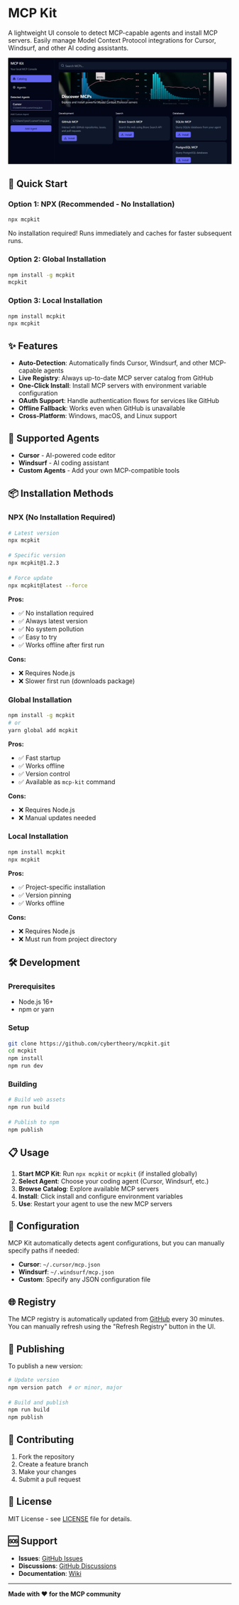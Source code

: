 # MCP Kit

A lightweight UI console to detect MCP-capable agents and install MCP servers. Easily manage Model Context Protocol integrations for Cursor, Windsurf, and other AI coding assistants.

![MCP Kit Screenshot](assets/image.png)

## 🚀 Quick Start

### Option 1: NPX (Recommended - No Installation)
```bash
npx mcpkit
```
No installation required! Runs immediately and caches for faster subsequent runs.

### Option 2: Global Installation
```bash
npm install -g mcpkit
mcpkit
```

### Option 3: Local Installation
```bash
npm install mcpkit
npx mcpkit
```

## ✨ Features

- **Auto-Detection**: Automatically finds Cursor, Windsurf, and other MCP-capable agents
- **Live Registry**: Always up-to-date MCP server catalog from GitHub
- **One-Click Install**: Install MCP servers with environment variable configuration
- **OAuth Support**: Handle authentication flows for services like GitHub
- **Offline Fallback**: Works even when GitHub is unavailable
- **Cross-Platform**: Windows, macOS, and Linux support

## 🎯 Supported Agents

- **Cursor** - AI-powered code editor
- **Windsurf** - AI coding assistant
- **Custom Agents** - Add your own MCP-compatible tools

## 📦 Installation Methods

### NPX (No Installation Required)
```bash
# Latest version
npx mcpkit

# Specific version
npx mcpkit@1.2.3

# Force update
npx mcpkit@latest --force
```

**Pros:**
- ✅ No installation required
- ✅ Always latest version
- ✅ No system pollution
- ✅ Easy to try
- ✅ Works offline after first run

**Cons:**
- ❌ Requires Node.js
- ❌ Slower first run (downloads package)

### Global Installation
```bash
npm install -g mcpkit
# or
yarn global add mcpkit
```

**Pros:**
- ✅ Fast startup
- ✅ Works offline
- ✅ Version control
- ✅ Available as `mcp-kit` command

**Cons:**
- ❌ Requires Node.js
- ❌ Manual updates needed

### Local Installation
```bash
npm install mcpkit
npx mcpkit
```

**Pros:**
- ✅ Project-specific installation
- ✅ Version pinning
- ✅ Works offline

**Cons:**
- ❌ Requires Node.js
- ❌ Must run from project directory

## 🛠️ Development

### Prerequisites
- Node.js 16+
- npm or yarn

### Setup
```bash
git clone https://github.com/cybertheory/mcpkit.git
cd mcpkit
npm install
npm run dev
```

### Building
```bash
# Build web assets
npm run build

# Publish to npm
npm publish
```

## 📋 Usage

1. **Start MCP Kit**: Run `npx mcpkit` or `mcpkit` (if installed globally)
2. **Select Agent**: Choose your coding agent (Cursor, Windsurf, etc.)
3. **Browse Catalog**: Explore available MCP servers
4. **Install**: Click install and configure environment variables
5. **Use**: Restart your agent to use the new MCP servers

## 🔧 Configuration

MCP Kit automatically detects agent configurations, but you can manually specify paths if needed:

- **Cursor**: `~/.cursor/mcp.json`
- **Windsurf**: `~/.windsurf/mcp.json`
- **Custom**: Specify any JSON configuration file

## 🌐 Registry

The MCP registry is automatically updated from [GitHub](https://github.com/cybertheory/mcpkit) every 30 minutes. You can manually refresh using the "Refresh Registry" button in the UI.

## 🚀 Publishing

To publish a new version:

```bash
# Update version
npm version patch  # or minor, major

# Build and publish
npm run build
npm publish
```

## 🤝 Contributing

1. Fork the repository
2. Create a feature branch
3. Make your changes
4. Submit a pull request

## 📄 License

MIT License - see [LICENSE](LICENSE) file for details.

## 🆘 Support

- **Issues**: [GitHub Issues](https://github.com/cybertheory/mcpkit/issues)
- **Discussions**: [GitHub Discussions](https://github.com/cybertheory/mcpkit/discussions)
- **Documentation**: [Wiki](https://github.com/cybertheory/mcpkit/wiki)

---

**Made with ❤️ for the MCP community**